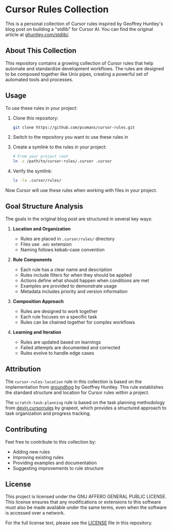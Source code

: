 # Cursor Rules Collection

This is a personal collection of Cursor rules inspired by Geoffrey Huntley's blog post on building a "stdlib" for Cursor AI. You can find the original article at [ghuntley.com/stdlib/](https://ghuntley.com/stdlib/).

## About This Collection

This repository contains a growing collection of Cursor rules that help automate and standardize development workflows. The rules are designed to be composed together like Unix pipes, creating a powerful set of automated tools and processes.

## Usage

To use these rules in your project:

1. Clone this repository:
   ```bash
   git clone https://github.com/pcomans/cursor-rules.git
   ```

2. Switch to the repository you want to use these rules in

3. Create a symlink to the rules in your project:
   ```bash
   # From your project root
   ln -s /path/to/cursor-rules/.cursor .cursor
   ```

4. Verify the symlink:
   ```bash
   ls -la .cursor/rules/
   ```

Now Cursor will use these rules when working with files in your project.

## Goal Structure Analysis

The goals in the original blog post are structured in several key ways:

1. **Location and Organization**
   - Rules are placed in `.cursor/rules/` directory
   - Files use `.mdc` extension
   - Naming follows kebab-case convention

2. **Rule Components**
   - Each rule has a clear name and description
   - Rules include filters for when they should be applied
   - Actions define what should happen when conditions are met
   - Examples are provided to demonstrate usage
   - Metadata includes priority and version information

3. **Composition Approach**
   - Rules are designed to work together
   - Each rule focuses on a specific task
   - Rules can be chained together for complex workflows

4. **Learning and Iteration**
   - Rules are updated based on learnings
   - Failed attempts are documented and corrected
   - Rules evolve to handle edge cases

## Attribution

The `cursor-rules-location` rule in this collection is based on the implementation from [groundhog](https://github.com/ghuntley/groundhog/blob/trunk/.cursor/rules/cursor-rules-location.mdc) by Geoffrey Huntley. This rule establishes the standard structure and location for Cursor rules within a project.

The `scratch-task-planning` rule is based on the task planning methodology from [devin.cursorrules](https://github.com/grapeot/devin.cursorrules/blob/master/.cursorrules) by grapeot, which provides a structured approach to task organization and progress tracking.

## Contributing

Feel free to contribute to this collection by:
- Adding new rules
- Improving existing rules
- Providing examples and documentation
- Suggesting improvements to rule structure

## License

This project is licensed under the GNU AFFERO GENERAL PUBLIC LICENSE. This license ensures that any modifications or extensions to this software must also be made available under the same terms, even when the software is accessed over a network.

For the full license text, please see the [LICENSE](LICENSE) file in this repository.

